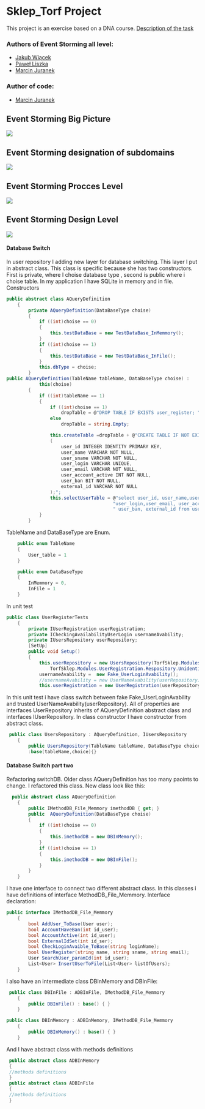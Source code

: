# Sklep_Torf Project
This project is an exercise based on a DNA course.
[Description of the task](http://ismartdev.pl/dna-zadania/dna-zadania-wstep/)
### Authors of Event Storming all level:
-  [Jakub Wiącek](https://www.linkedin.com/in/jakub-wi%C4%85cek-512551b6/ "Jakub Wiącek")
-  [Paweł Liszka](https://pl.linkedin.com/in/pawe%C5%82-liszka-a88240184?trk=people-guest_profile-result-card_result-card_full-click "Paweł Liszka")
-  [Marcin Juranek](https://www.linkedin.com/in/marcin-juranek-abb09899/ "Marcin Juranek")
### Author of code:
- [Marcin Juranek](https://www.linkedin.com/in/marcin-juranek-abb09899/ "Marcin Juranek")
## Event Storming Big Picture
[![](https://github.com/marcinJ81/Sklep_Torf/blob/master/ES_image/ES_BP/ESBP_main.PNG)](https://github.com/marcinJ81/Sklep_Torf/blob/master/ES_image/ES_BP/ESBP_main.PNG "Big Picture")

## Event Storming designation of subdomains
[![](https://github.com/marcinJ81/Sklep_Torf/blob/master/ES_image/ES_SD/SB_ekran_glowny.PNG)](https://github.com/marcinJ81/Sklep_Torf/blob/master/ES_image/ES_SD/SB_ekran_glowny.PNG "Subdomains")

## Event Storming Procces Level
[![](https://github.com/marcinJ81/Sklep_Torf/blob/master/ES_image/ES_PL/BC_glowny_widok.PNG)](https://github.com/marcinJ81/Sklep_Torf/blob/master/ES_image/ES_PL/BC_glowny_widok.PNG "Procces Level")

## Event Storming Design Level
[![](https://github.com/marcinJ81/Sklep_Torf/blob/master/ES_image/ES_DL/ES_DL_User.jpg)](https://github.com/marcinJ81/Sklep_Torf/blob/master/ES_image/ES_DL/ES_DL_User.jpg "First BC in Design Level")

#### Database Switch
In user repository I adding new layer for database switching. This layer I put in abstract class. This class is specific because she has two constructors. First is private, where I choise database type , second is public where i choise table. In my application I have SQLite in memory and in file.
Constructors
```csharp
public abstract class AQueryDefinition
    {
        private AQueryDefinition(DataBaseType choise)
        {
            if ((int)choise == 0)
            {
                this.testDataBase = new TestDataBase_InMemmory();
            }
            if ((int)choise == 1)
            {
                this.testDataBase = new TestDataBase_InFile();
            }
            this.dbType = choise;
        }
public AQueryDefinition(TableName tableName, DataBaseType choise) :
            this(choise)
        {
            if ((int)tableName == 1)
            {
                if ((int)choise == 1)
                    dropTable = @"DROP TABLE IF EXISTS user_register; ";
                else
                    dropTable = string.Empty;

                this.createTable =dropTable + @"CREATE TABLE IF NOT EXISTS user_register
                (
                    user_id INTEGER IDENTITY PRIMARY KEY,
                    user_name VARCHAR NOT NULL,
                    user_sname VARCHAR NOT NULL,
                    user_login VARCHAR UNIQUE,
                    user_email VARCHAR NOT NULL,
                    user_account_active INT NOT NULL,
                    user_ban BIT NOT NULL,
                    external_id VARCHAR NOT NULL
                );";
                this.selectUserTable = @"select user_id, user_name,user_sname," +
                                       "user_login,user_email, user_account_active " +
                                       " user_ban, external_id from user_register";
            }
        }
```
TableName and DataBaseType are Enum.
```csharp
    public enum TableName
    {
        User_table = 1
    }

    public enum DataBaseType
    {
        InMemmory = 0,
        InFile = 1
    }
```
In unit test
```csharp
public class UserRegisterTests
    {
        private IUserRegistration userRegistration;
        private ICheckingAvailabilityUserLogin usernameAvability;
        private IUsersRepository userRepository;
        [SetUp]
        public void Setup()
        {
            this.userRepository = new UsersRepository(TorfSklep.Modules.UserRegistration.Respository.UnidentifiedUsers.TableName.User_table,
                TorfSklep.Modules.UserRegistration.Respository.UnidentifiedUsers.DataBaseType.InFile);
            usernameAvability =  new Fake_UserLoginAvability();
            //usernameAvability = new UserNameAvability(userRepository);
            this.userRegistration = new UserRegistration(userRepository, usernameAvability);
```
In this unit test i have class switch between fake Fake_UserLoginAvability and trusted UserNameAvability(userRepository).
All of properties are interfaces
UserRepository inherits of AQueryDefinition abstract class and interfaces IUserRepository. In class constructor I have constructor from abstract class.
```csharp
 public class UsersRepository : AQueryDefinition, IUsersRepository
    {
        public UsersRepository(TableName tableName, DataBaseType choice)
        :base(tableName,choice){}
```
#### Database Switch part two
Refactoring switchDB. Older class AQueryDefinition has too many paoints to change. I refactored this class. 
New class look like this:
```csharp
  public abstract class AQueryDefinition
    {
        public IMethodDB_File_Memmory imethodDB { get; }
        public  AQueryDefinition(DataBaseType choise)
        {
            if ((int)choise == 0)
            {
                this.imethodDB = new DBInMemory();
            }
            if ((int)choise == 1)
            {
                this.imethodDB = new DBInFile();
            }  
        }
    }
```
I have one interface to connect two different abstract class. In this classes i have definitions of interface MethodDB_File_Memmory.
Interface declaration:
```csharp
public interface IMethodDB_File_Memmory
    {
        bool AddUser_ToBase(User user);
        bool AccountHaveBan(int id_user);
        bool AccountActive(int id_user);
        bool ExternalIdSet(int id_ser);
        bool CheckLoginAvaible_ToBase(string loginName);
        bool UserRegister(string name, string sname, string email);
        User SearchUser_paramId(int id_user);
        List<User> InsertUserToFile(List<User> listOfUsers);
    }
```
I also have an intermediate class DBInMemory and DBInFile:
```csharp
 public class DBInFile : ADBInFile, IMethodDB_File_Memmory
    {
        public DBInFile() : base() { }
    }
```
```csharp
public class DBInMemory : ADBInMemory, IMethodDB_File_Memmory
    {
        public DBInMemory() : base() { }
    }
```
And I have abstract class with  methods definitions
```csharp
 public abstract class ADBInMemory
 {
 //methods definitions
 }
 public abstract class ADBInFile 
 {
 //methods definitions
 }
```
